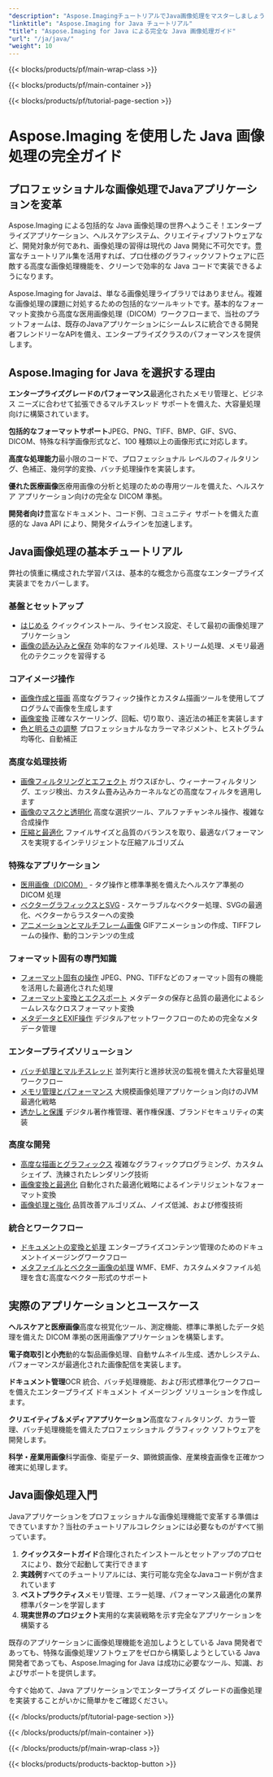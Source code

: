```yaml
---
"description": "Aspose.ImagingチュートリアルでJava画像処理をマスターしましょう。画像の変換、補正、DICOM処理、バッチ処理、高度なフィルタリング技術を、ステップバイステップの包括的なガイドで習得できます。"
"linktitle": "Aspose.Imaging for Java チュートリアル"
"title": "Aspose.Imaging for Java による完全な Java 画像処理ガイド"
"url": "/ja/java/"
"weight": 10
---
```


{{< blocks/products/pf/main-wrap-class >}}

{{< blocks/products/pf/main-container >}}

{{< blocks/products/pf/tutorial-page-section >}}

# Aspose.Imaging を使用した Java 画像処理の完全ガイド

## プロフェッショナルな画像処理でJavaアプリケーションを変革

Aspose.Imaging による包括的な Java 画像処理の世界へようこそ！エンタープライズアプリケーション、ヘルスケアシステム、クリエイティブソフトウェアなど、開発対象が何であれ、画像処理の習得は現代の Java 開発に不可欠です。豊富なチュートリアル集を活用すれば、プロ仕様のグラフィックソフトウェアに匹敵する高度な画像処理機能を、クリーンで効率的な Java コードで実装できるようになります。

Aspose.Imaging for Javaは、単なる画像処理ライブラリではありません。複雑な画像処理の課題に対処するための包括的なツールキットです。基本的なフォーマット変換から高度な医用画像処理（DICOM）ワークフローまで、当社のプラットフォームは、既存のJavaアプリケーションにシームレスに統合できる開発者フレンドリーなAPIを備え、エンタープライズクラスのパフォーマンスを提供します。

## Aspose.Imaging for Java を選択する理由

**エンタープライズグレードのパフォーマンス**最適化されたメモリ管理と、ビジネス ニーズに合わせて拡張できるマルチスレッド サポートを備えた、大容量処理向けに構築されています。

**包括的なフォーマットサポート**JPEG、PNG、TIFF、BMP、GIF、SVG、DICOM、特殊な科学画像形式など、100 種類以上の画像形式に対応します。

**高度な処理能力**最小限のコードで、プロフェッショナル レベルのフィルタリング、色補正、幾何学的変換、バッチ処理操作を実装します。

**優れた医療画像**医療用画像の分析と処理のための専用ツールを備えた、ヘルスケア アプリケーション向けの完全な DICOM 準拠。

**開発者向け**豊富なドキュメント、コード例、コミュニティ サポートを備えた直感的な Java API により、開発タイムラインを加速します。

## Java画像処理の基本チュートリアル

弊社の慎重に構成された学習パスは、基本的な概念から高度なエンタープライズ実装までをカバーします。

### 基盤とセットアップ
- [はじめる](./getting-started/) クイックインストール、ライセンス設定、そして最初の画像処理アプリケーション
- [画像の読み込みと保存](./image-loading-saving/) 効率的なファイル処理、ストリーム処理、メモリ最適化のテクニックを習得する

### コアイメージ操作
- [画像作成と描画](./image-creation-drawing/) 高度なグラフィック操作とカスタム描画ツールを使用してプログラムで画像を生成します
- [画像変換](./image-transformations/) 正確なスケーリング、回転、切り取り、遠近法の補正を実装します
- [色と明るさの調整](./color-brightness-adjustments/) プロフェッショナルなカラーマネジメント、ヒストグラム均等化、自動補正

### 高度な処理技術
- [画像フィルタリングとエフェクト](./image-filtering-effects/) ガウスぼかし、ウィーナーフィルタリング、エッジ検出、カスタム畳み込みカーネルなどの高度なフィルタを適用します
- [画像のマスクと透明化](./image-masking-transparency/) 高度な選択ツール、アルファチャンネル操作、複雑な合成操作
- [圧縮と最適化](./compression-optimization/) ファイルサイズと品質のバランスを取り、最適なパフォーマンスを実現するインテリジェントな圧縮アルゴリズム

### 特殊なアプリケーション
- [医用画像（DICOM）](./medical-imaging-dicom/) - タグ操作と標準準拠を備えたヘルスケア準拠の DICOM 処理
- [ベクターグラフィックスとSVG](./vector-graphics-svg/) - スケーラブルなベクター処理、SVGの最適化、ベクターからラスターへの変換
- [アニメーションとマルチフレーム画像](./animation-multi-frame-images/) GIFアニメーションの作成、TIFFフレームの操作、動的コンテンツの生成

### フォーマット固有の専門知識
- [フォーマット固有の操作](./format-specific-operations/) JPEG、PNG、TIFFなどのフォーマット固有の機能を活用した最適化された処理
- [フォーマット変換とエクスポート](./format-conversion-export/) メタデータの保存と品質の最適化によるシームレスなクロスフォーマット変換
- [メタデータとEXIF操作](./metadata-exif-operations/) デジタルアセットワークフローのための完全なメタデータ管理

### エンタープライズソリューション
- [バッチ処理とマルチスレッド](./batch-processing-multi-threading/) 並列実行と進捗状況の監視を備えた大容量処理ワークフロー
- [メモリ管理とパフォーマンス](./memory-management-performance/) 大規模画像処理アプリケーション向けのJVM最適化戦略
- [透かしと保護](./watermarking-protection/) デジタル著作権管理、著作権保護、ブランドセキュリティの実装

### 高度な開発
- [高度な描画とグラフィックス](./advanced-drawing-graphics/) 複雑なグラフィックプログラミング、カスタムシェイプ、洗練されたレンダリング技術
- [画像変換と最適化](./image-conversion-and-optimization/) 自動化された最適化戦略によるインテリジェントなフォーマット変換
- [画像処理と強化](./image-processing-and-enhancement/) 品質改善アルゴリズム、ノイズ低減、および修復技術

### 統合とワークフロー
- [ドキュメントの変換と処理](./document-conversion-and-processing/) エンタープライズコンテンツ管理のためのドキュメントイメージングワークフロー
- [メタファイルとベクター画像の処理](./metafile-and-vector-image-handling/) WMF、EMF、カスタムメタファイル処理を含む高度なベクター形式のサポート

## 実際のアプリケーションとユースケース

**ヘルスケアと医療画像**高度な視覚化ツール、測定機能、標準に準拠したデータ処理を備えた DICOM 準拠の医用画像アプリケーションを構築します。

**電子商取引と小売**動的な製品画像処理、自動サムネイル生成、透かしシステム、パフォーマンスが最適化された画像配信を実装します。

**ドキュメント管理**OCR 統合、バッチ処理機能、および形式標準化ワークフローを備えたエンタープライズ ドキュメント イメージング ソリューションを作成します。

**クリエイティブ＆メディアアプリケーション**高度なフィルタリング、カラー管理、バッチ処理機能を備えたプロフェッショナル グラフィック ソフトウェアを開発します。

**科学・産業用画像**科学画像、衛星データ、顕微鏡画像、産業検査画像を正確かつ確実に処理します。

## Java画像処理入門

Javaアプリケーションをプロフェッショナルな画像処理機能で変革する準備はできていますか？当社のチュートリアルコレクションには必要なものがすべて揃っています。

1. **クイックスタートガイド**合理化されたインストールとセットアップのプロセスにより、数分で起動して実行できます
2. **実践例**すべてのチュートリアルには、実行可能な完全なJavaコード例が含まれています
3. **ベストプラクティス**メモリ管理、エラー処理、パフォーマンス最適化の業界標準パターンを学習します
4. **現実世界のプロジェクト**実用的な実装戦略を示す完全なアプリケーションを構築する

既存のアプリケーションに画像処理機能を追加しようとしている Java 開発者であっても、特殊な画像処理ソフトウェアをゼロから構築しようとしている Java 開発者であっても、Aspose.Imaging for Java は成功に必要なツール、知識、およびサポートを提供します。

今すぐ始めて、Java アプリケーションでエンタープライズ グレードの画像処理を実装することがいかに簡単かをご確認ください。

{{< /blocks/products/pf/tutorial-page-section >}}

{{< /blocks/products/pf/main-container >}}

{{< /blocks/products/pf/main-wrap-class >}}

{{< blocks/products/products-backtop-button >}}
